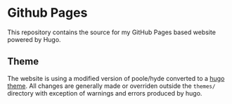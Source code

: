 # Github Pages

This repository contains the source for my GitHub Pages based website powered by Hugo.

## Theme

The website is using a modified version of poole/hyde converted to a [hugo theme](https://github.com/spf13/hyde/tree/208a9e3f6bfcfd44f4ee93f5eaba22119b00ffe4). All changes are generally made or overriden outside the `themes/` directory with exception of warnings and errors produced by hugo.
